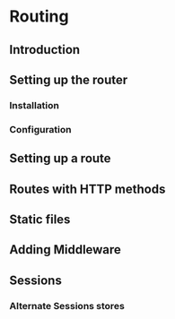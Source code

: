 # Routing

## Introduction

## Setting up the router

### Installation

### Configuration

## Setting up a route

## Routes with HTTP methods

## Static files

## Adding Middleware

## Sessions

### Alternate Sessions stores